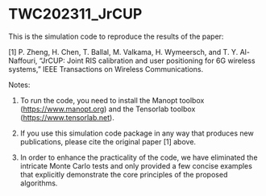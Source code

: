 # TWC202311_JrCUP

This is the simulation code to reproduce the results of the paper:

[1] P. Zheng, H. Chen, T. Ballal, M. Valkama, H. Wymeersch, and T. Y. Al- Naffouri, “JrCUP: Joint RIS calibration and user positioning for 6G wireless systems,” IEEE Transactions on Wireless Communications. 

Notes:
1. To run the code, you need to install the Manopt toolbox (https://www.manopt.org) and the Tensorlab toolbox (https://www.tensorlab.net).

2. If you use this simulation code package in any way that produces new publications, please cite the original paper [1] above. 

3. In order to enhance the practicality of the code, we have eliminated the intricate Monte Carlo tests and only provided a few concise examples that explicitly demonstrate the core principles of the proposed algorithms.
